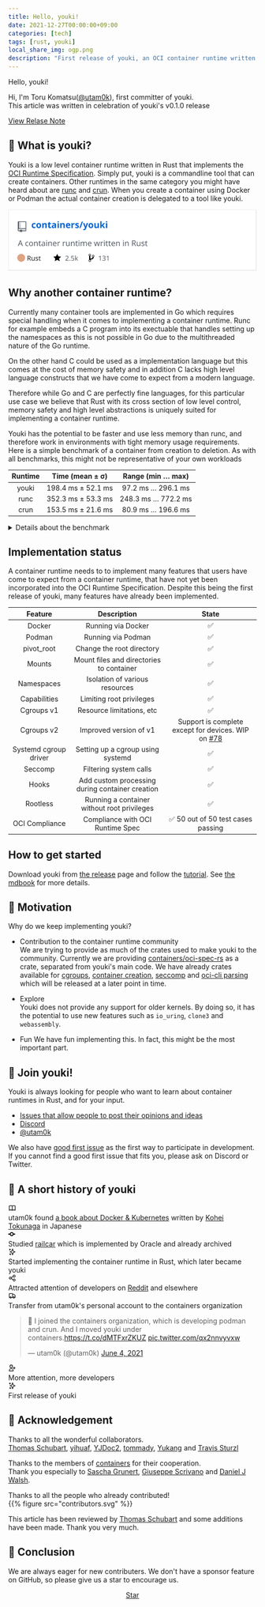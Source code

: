 ```yaml
---
title: Hello, youki!
date: 2021-12-27T00:00:00+09:00
categories: [tech]
tags: [rust, youki]
local_share_img: ogp.png
description: "First release of youki, an OCI container runtime written in Rust"
---
```


<div class="blankslate">
  <p class="my-12 h1 text-underline text-center text-mono"> Hello, youki! </p>
  <p>
  Hi, I'm Toru Komatsu(<a href="https://twitter.com/utam0k" target="_blank" rel="noopener noreferrer">@utam0k</a>), first committer of youki.<br> 
  This article was written in celebration of youki's v0.1.0 release
  </p>
  <a href= "https://github.com/containers/youki/releases/tag/v0.0.1" target="_blank" rel="noopener noreferrer" class="btn btn-primary" type="button">View Relase Note</a>
</div>

## 🤔 What is youki?

Youki is a low level container runtime written in Rust that implements the [OCI Runtime Specification](https://github.com/opencontainers/runtime-spec/blob/main/spec.md). Simply put, youki is a commandline tool that can create containers. Other runtimes in the same category you might have heard about are [runc](https://github.com/opencontainers/runc) and [crun](https://github.com/containers/crun). When you create a container using Docker or Podman the actual container creation is delegated to a tool like youki.

<div class="my-4">
  <center>
  <a href="https://github.com/containers/youki"><img src="link_card_youki.svg"></a>
  </center>
</div>


## Why another container runtime?

Currently many container tools are implemented in Go which requires special handling when it comes to implementing a container runtime. Runc for example embeds a C program into its exectuable that handles setting up the namespaces as this is not possible in Go due to the multithreaded nature of the Go runtime. 

On the other hand C could be used as a implementation language but this comes at the cost of memory safety and in addition C lacks high level language constructs that we have come to expect from a modern language. 

Therefore while Go and C are perfectly fine languages, for this particular use case we believe that Rust with its cross section of low level control, memory safety and high level abstractions is uniquely suited for implementing a container runtime.

Youki has the potential to be faster and use less memory than runc, and therefore work in environments with tight memory usage requirements. Here is a simple benchmark of a container from creation to deletion. As with all benchmarks, this might not be representative of your own workloads

<center>

| Runtime |   Time (mean ± σ)   |  Range (min … max)  |
| :-----: | :-----------------: | :-----------------: |
|  youki  | 198.4 ms ±  52.1 ms | 97.2 ms … 296.1 ms  |
|  runc   | 352.3 ms ±  53.3 ms | 248.3 ms … 772.2 ms |
|  crun   | 153.5 ms ±  21.6 ms | 80.9 ms … 196.6 ms  |
</center>

<details>
<summary>Details about the benchmark</summary>

  - A command used for the benchmark  
      ```console
      $ hyperfine --prepare 'sudo sync; echo 3 | sudo tee /proc/sys/vm/drop_caches' --warmup 10 --min-runs 100 'sudo ./youki create -b tutorial a && sudo ./youki start a && sudo ./youki delete -f a'
      ```
  - Enviroment  
      ```console
      $ ./youki info
      Version           0.0.1
      Kernel-Release    5.11.0-41-generic
      Kernel-Version    #45-Ubuntu SMP Fri Nov 5 11:37:01 UTC 2021
      Architecture      x86_64
      Operating System  Ubuntu 21.04
      Cores             12
      Total Memory      32025
      Cgroup setup      hybrid
      Cgroup mounts
        blkio           /sys/fs/cgroup/blkio
        cpu             /sys/fs/cgroup/cpu,cpuacct
        cpuacct         /sys/fs/cgroup/cpu,cpuacct
        cpuset          /sys/fs/cgroup/cpuset
        devices         /sys/fs/cgroup/devices
        freezer         /sys/fs/cgroup/freezer
        hugetlb         /sys/fs/cgroup/hugetlb
        memory          /sys/fs/cgroup/memory
        net_cls         /sys/fs/cgroup/net_cls,net_prio
        net_prio        /sys/fs/cgroup/net_cls,net_prio
        perf_event      /sys/fs/cgroup/perf_event
        pids            /sys/fs/cgroup/pids
        unified         /sys/fs/cgroup/unified
      CGroup v2 controllers
        cpu             detached
        cpuset          detached
        hugetlb         detached
        io              detached
        memory          detached
        pids            detached
        device          attached
      Namespaces        enabled
        mount           enabled
        uts             enabled
        ipc             enabled
        user            enabled
        pid             enabled
        network         enabled
        cgroup          enabled
      $ ./youki --version
      youki version 0.0.1
      commit: 0.0.1-0-0be33bf
      $ runc -v
      runc version 1.0.0-rc93
      commit: 12644e614e25b05da6fd08a38ffa0cfe1903fdec
      spec: 1.0.2-dev
      go: go1.13.15
      libseccomp: 2.5.1
      $ crun --version
      crun version 0.19.1.45-4cc7
      commit: 4cc7fa1124cce75dc26e12186d9cbeabded2b710
      spec: 1.0.0
      +SYSTEMD +SELINUX +APPARMOR +CAP +SECCOMP +EBPF +CRIU +YAJL
      ```
</details>


## Implementation status

A container runtime needs to to implement many features that users have come to expect from a container runtime, that have not yet been incorporated into the OCI Runtime Specification. Despite this being the first release of youki, many features have already been implemented.

|        Feature        |                   Description                   |                                                State                                                |
| :-------------------: | :---------------------------------------------: | :-------------------------------------------------------------------------------------------------: |
|        Docker         |               Running via Docker                |                                                 ✅                                                  |
|        Podman         |               Running via Podman                |                                                 ✅                                                  |
|      pivot_root       |            Change the root directory            |                                                 ✅                                                  |
|        Mounts         |    Mount files and directories to container     |                                                 ✅                                                  |
|      Namespaces       |         Isolation of various resources          |                                                 ✅                                                  |
|     Capabilities      |            Limiting root privileges             |                                                 ✅                                                  |
|      Cgroups v1       |            Resource limitations, etc            |                                                 ✅                                                  |
|      Cgroups v2       |             Improved version of v1              | Support is complete except for devices. WIP on [#78](https://github.com/containers/youki/issues/78) |
| Systemd cgroup driver |        Setting up a cgroup using systemd        |                                                 ✅                                                  |
|        Seccomp        |             Filtering system calls              |                                                 ✅                                                  |
|         Hooks         | Add custom processing during container creation |                                                 ✅                                                  |
|       Rootless        |   Running a container without root privileges   |                                                 ✅                                                  |
|    OCI Compliance     |        Compliance with OCI Runtime Spec         |                                 ✅ 50 out of 50 test cases passing                                  |

## How to get started

Download youki from [the release](https://github.com/containers/youki/releases/tag/v0.0.1) page and follow the [tutorial](https://github.com/containers/youki#tutorial).
See [the mdbook](https://containers.github.io/youki/) for more details.

## 💪 Motivation

Why do we keep implementing youki?

* Contribution to the container runtime community  
We are trying to provide as much of the crates used to make youki to the community. Currently we are providing [containers/oci-spec-rs](https://github.com/containers/oci-spec-rs) as a crate, separated from youki's main code. We have already crates available for [cgroups](https://github.com/containers/youki/tree/main/crates/libcgroups), [container creation](https://github.com/containers/youki/tree/main/crates/libcontainer), [seccomp](https://github.com/containers/youki/tree/main/crates/libseccomp) and [oci-cli parsing](https://github.com/containers/youki/tree/main/crates/liboci-cli) which will be released at a later point in time.

* Explore  
Youki does not provide any support for older kernels. By doing so, it has the potential to use new features such as `io_uring`, `clone3` and `webassembly`. 

* Fun
We have fun implementing this. In fact, this might be the most important part.

## 🤝 Join youki!

Youki is always looking for people who want to learn about container runtimes in Rust, and for your input.

- [Issues that allow people to post their opinions and ideas](https://github.com/containers/youki/issues/10)
- [Discord](https://discord.gg/zHnyXKSQFD)
- [@utam0k](https://twitter.com/utam0k)

We also have [good first issue](https://github.com/containers/youki/issues?q=is%3Aopen+is%3Aissue+label%3A%22good+first+issue%22) as the first way to participate in development.
If you cannot find a good first issue that fits you, please ask on Discord or Twitter.

## 👣 A short history of youki

<div class="TimelineItem">
  <div class="TimelineItem-badge color-bg-danger-emphasis color-fg-on-emphasis">
  <svg width="16" height="16" class="w-6 h-6" fill="none" stroke="currentColor" viewBox="0 0 24 24" xmlns="http://www.w3.org/2000/svg">
    <path stroke-linecap="round" stroke-linejoin="round" stroke-width="2" d="M12 6.253v13m0-13C10.832 5.477 9.246 5 7.5 5S4.168 5.477 3 6.253v13C4.168 18.477 5.754 18 7.5 18s3.332.477 4.5 1.253m0-13C13.168 5.477 14.754 5 16.5 5c1.747 0 3.332.477 4.5 1.253v13C19.832 18.477 18.247 18 16.5 18c-1.746 0-3.332.477-4.5 1.253"></path>
  </svg>    
  </div>
  <div class="TimelineItem-body">
    utam0k found <a href="https://www.amazon.co.jp/dp/4297118378">a book about Docker & Kubernetes</a> written by <a href="https://twitter.com/TokunagaKohei">Kohei Tokunaga</a> in Japanese
  </div>
</div>
<div class="TimelineItem">
  <div class="TimelineItem-badge color-bg-success-emphasis color-fg-on-emphasis">
      <svg class="octicon octicon-git-commit" viewBox="0 0 14 16" version="1.1" width="14" height="16" aria-hidden="true">
      <path fill-rule="evenodd" d="M10.86 7c-.45-1.72-2-3-3.86-3-1.86 0-3.41 1.28-3.86 3H0v2h3.14c.45 1.72 2 3 3.86 3 1.86 0 3.41-1.28 3.86-3H14V7h-3.14zM7 10.2c-1.22 0-2.2-.98-2.2-2.2 0-1.22.98-2.2 2.2-2.2 1.22 0 2.2.98 2.2 2.2 0 1.22-.98 2.2-2.2 2.2z"></path>
    </svg>
  </div>
  <div class="TimelineItem-body">
    Studied <a href="https://github.com/oracle/railcar">railcar</a> which is implemented by Oracle and already archived
  </div>
</div>
<div class="TimelineItem">
  <div class="TimelineItem-badge color-bg-accent-emphasis color-fg-on-emphasis">
    <svg weight="16" height="16" class="w-6 h-6" fill="none" stroke="currentColor" viewBox="0 0 24 24" xmlns="http://www.w3.org/2000/svg"><path stroke-linecap="round" stroke-linejoin="round" stroke-width="2" d="M5 3v4M3 5h4M6 17v4m-2-2h4m5-16l2.286 6.857L21 12l-5.714 2.143L13 21l-2.286-6.857L5 12l5.714-2.143L13 3z"></path></svg>
  </div>
  <div class="TimelineItem-body">
    Started implementing the container runtime in Rust, which later became youki
  </div>
</div>
<div class="TimelineItem">
  <div class="TimelineItem-badge color-bg-success-emphasis color-fg-on-emphasis">
    <svg weight="16" height="16" class="w-6 h-6" fill="none" stroke="currentColor" viewBox="0 0 24 24" xmlns="http://www.w3.org/2000/svg"><path stroke-linecap="round" stroke-linejoin="round" stroke-width="2" d="M8.684 13.342C8.886 12.938 9 12.482 9 12c0-.482-.114-.938-.316-1.342m0 2.684a3 3 0 110-2.684m0 2.684l6.632 3.316m-6.632-6l6.632-3.316m0 0a3 3 0 105.367-2.684 3 3 0 00-5.367 2.684zm0 9.316a3 3 0 105.368 2.684 3 3 0 00-5.368-2.684z"></path></svg>
  </div>
  <div class="TimelineItem-body">
     Attracted attention of developers on <a href="https://www.reddit.com/r/programming/comments/niv8cg/youki_a_container_runtime_in_rust_passed_all_the/">Reddit</a> and elsewhere
  </div>
</div>
<div class="TimelineItem">
  <div class="TimelineItem-badge color-bg-success-emphasis color-fg-on-emphasis">
    <svg weight="16" height="16" class="w-6 h-6" fill="none" stroke="currentColor" viewBox="0 0 24 24" xmlns="http://www.w3.org/2000/svg"><path d="M9 17a2 2 0 11-4 0 2 2 0 014 0zM19 17a2 2 0 11-4 0 2 2 0 014 0z"></path><path stroke-linecap="round" stroke-linejoin="round" stroke-width="2" d="M13 16V6a1 1 0 00-1-1H4a1 1 0 00-1 1v10a1 1 0 001 1h1m8-1a1 1 0 01-1 1H9m4-1V8a1 1 0 011-1h2.586a1 1 0 01.707.293l3.414 3.414a1 1 0 01.293.707V16a1 1 0 01-1 1h-1m-6-1a1 1 0 001 1h1M5 17a2 2 0 104 0m-4 0a2 2 0 114 0m6 0a2 2 0 104 0m-4 0a2 2 0 114 0"></path></svg>
  </div>
  <div class="TimelineItem-body">
    Transfer from utam0k's personal account to the containers organization
    <blockquote class="twitter-tweet"><p lang="en" dir="ltr">🎉 I joined the containers organization, which is developing podman and crun. And I moved youki under containers.<a href="https://t.co/dMTFxrZKUZ">https://t.co/dMTFxrZKUZ</a> <a href="https://t.co/qx2nnvyvxw">pic.twitter.com/qx2nnvyvxw</a></p>&mdash; utam0k (@utam0k) <a href="https://twitter.com/utam0k/status/1400763774995374085?ref_src=twsrc%5Etfw">June 4, 2021</a></blockquote> <script async src="https://platform.twitter.com/widgets.js" charset="utf-8"></script>
  </div>
</div>
<div class="TimelineItem">
  <div class="TimelineItem-badge color-bg-success-emphasis color-fg-on-emphasis">
    <svg weight="16" height="16" class="w-6 h-6" fill="none" stroke="currentColor" viewBox="0 0 24 24" xmlns="http://www.w3.org/2000/svg"><path stroke-linecap="round" stroke-linejoin="round" stroke-width="2" d="M18 9v3m0 0v3m0-3h3m-3 0h-3m-2-5a4 4 0 11-8 0 4 4 0 018 0zM3 20a6 6 0 0112 0v1H3v-1z"></path></svg>
  </div>
  <div class="TimelineItem-body">
    More attention, more developers
  </div>
</div>
<div class="TimelineItem">
  <div class="TimelineItem-badge color-bg-success-emphasis color-fg-on-emphasis">
    <svg weight="16" height="16" class="w-6 h-6" fill="none" stroke="currentColor" viewBox="0 0 24 24" xmlns="http://www.w3.org/2000/svg"><path stroke-linecap="round" stroke-linejoin="round" stroke-width="2" d="M5 3v4M3 5h4M6 17v4m-2-2h4m5-16l2.286 6.857L21 12l-5.714 2.143L13 21l-2.286-6.857L5 12l5.714-2.143L13 3z"></path></svg>
  </div>
  <div class="TimelineItem-body">
    First release of youki
  </div>
</div>

## 🥰 Acknowledgement
Thanks to all the wonderful collaborators.  
[Thomas Schubart](https://github.com/Furisto), [yihuaf](https://github.com/yihuaf), [YJDoc2](https://github.com/YJDoc2), [tommady](https://github.com/tommady), [Yukang](https://github.com/chenyukang) and [Travis Sturzl](https://github.com/tsturzl) 

Thanks to the members of [containers](https://github.com/containers) for their cooperation.  
Thank you especially to [Sascha Grunert](https://github.com/saschagrunert), [Giuseppe Scrivano](https://github.com/giuseppe) and [Daniel J Walsh](https://github.com/rhatdan).

Thanks to all the people who already contributed!  
{{% figure src="contributors.svg" %}}

This article has been reviewed by [Thomas Schubart](https://github.com/Furisto) and some additions have been made. Thank you very much.

## 💬 Conclusion

We are always eager for new contributers.
We don't have a sponsor feature on GitHub, so please give us a star to encourage us.
<script async defer src="https://buttons.github.io/buttons.js"></script>
<center>
<a class="github-button" target="_blank" rel="noopener noreferrer" href="https://github.com/containers/youki" data-color-scheme="no-preference: light; light: light; dark: dark;" data-size="large" data-show-count="true" aria-label="Star containers/youki on GitHub">Star</a>
</center>

[^1]: The OCI container runtime in this article refers to the type of OCI container runtime that uses namespace, etc., rather than the VM type.
